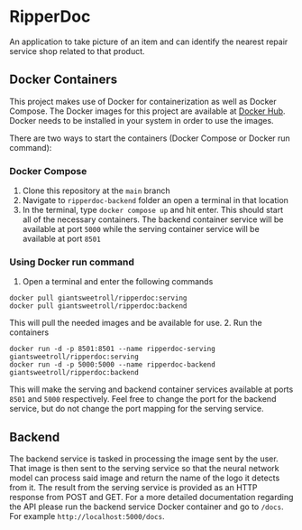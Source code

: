 # RipperDoc
An application to take picture of an item and can identify the nearest repair service shop related to that product.

## Docker Containers
This project makes use of Docker for containerization as well as Docker Compose. The Docker images for this project are available at [Docker Hub](https://hub.docker.com/r/giantsweetroll/ripperdoc). Docker needs to be installed in your system in order to use the images.

There are two ways to start the containers (Docker Compose or Docker run command):

### Docker Compose
1. Clone this repository at the `main` branch
2. Navigate to `ripperdoc-backend` folder an open a terminal in that location
3. In the terminal, type `docker compose up` and hit enter. This should start all of the necessary containers. The backend container service will be available at port `5000` while the serving container service will be available at port `8501`

### Using Docker run command
1. Open a terminal and enter the following commands
```
docker pull giantsweetroll/ripperdoc:serving
docker pull giantsweetroll/ripperdoc:backend
```
This will pull the needed images and be available for use.
2. Run the containers
```
docker run -d -p 8501:8501 --name ripperdoc-serving giantsweetroll/ripperdoc:serving
docker run -d -p 5000:5000 --name ripperdoc-backend giantsweetroll/ripperdoc:backend
```
This will make the serving and backend container services available at ports `8501` and `5000` respectively. Feel free to change the port for the backend service, but do not change the port mapping for the serving service.

## Backend
The backend service is tasked in processing the image sent by the user. That image is then sent to the serving service so that the neural network model can process said image and return the name of the logo it detects from it. The result from the serving service is provided as an HTTP response from POST and GET. For a more detailed documentation regarding the API please run the backend service Docker container and go to `/docs`. For example `http://localhost:5000/docs`.
